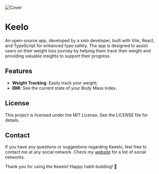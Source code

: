 ![Cover](https://github.com/user-attachments/assets/0cf8503e-3528-4704-9ce6-58ee84f95388)


# Keelo

An open-source app, developed by a solo developer, built with Vite, React, and TypeScript for enhanced type safety. The app is designed to assist users on their weight loss journey by helping them track their weight and providing valuable insights to support their progress.

## Features

- **Weight Tracking**: Easily track your weight;
- **BMI**: See the current state of your Body Mass Index.

## License

This project is licensed under the MIT License. See the LICENSE file for details.

## Contact

If you have any questions or suggestions regarding Keeelo, feel free to contact me at any social network. Check my [website](https://rafael.no) for a list of social networks.

Thank you for using the Keeelo! Happy habit-building! 🚀
